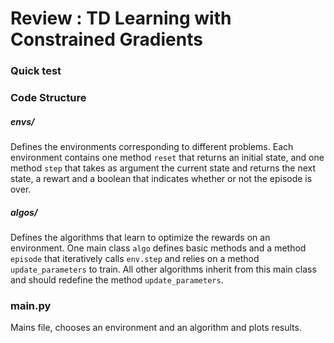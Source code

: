 # Review : TD Learning with Constrained Gradients

### Quick test

### Code Structure

##### envs/
Defines the environments corresponding to different problems. Each environment contains one method `reset` that returns an initial state, and one method `step` that takes as argument the current state and returns the next state, a rewart and a boolean that indicates whether or not the episode is over.

##### algos/
Defines the algorithms that learn to optimize the rewards on an environment. One main class `algo` defines basic methods and a method `episode` that iteratively calls `env.step` and relies on a method `update_parameters` to train. All other algorithms inherit from this main class and should redefine the method `update_parameters`.

### main.py
Mains file, chooses an environment and an algorithm and plots results.
